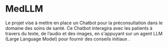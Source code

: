 # MedLLM
Le projet vise à mettre en place un Chatbot pour la préconsultation dans le domaine des soins de santé. Ce Chatbot  interagira avec les patients à travers du texte, de l’audio et des images, en s'appuyant sur un agent LLM (Large Language Model) pour fournir des conseils initiaux .
